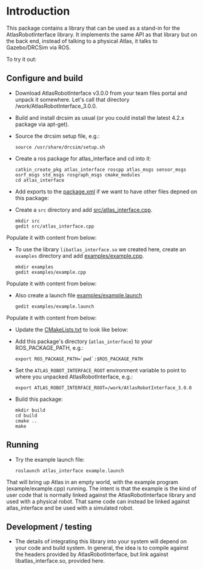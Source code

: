# Introduction

This package contains a library that can be used as a stand-in for the
AtlasRobotInterface library.  It implements the same API as that library but on
the back end, instead of talking to a physical Atlas, it talks to 
Gazebo/DRCSim via ROS.

To try it out:

## Configure and build

* Download AtlasRobotInterface v3.0.0 from your team files portal and unpack it somewhere.  Let's call that directory /work/AtlasRobotInterface_3.0.0.

* Build and install drcsim as usual (or you could install the latest 4.2.x package via apt-get).

* Source the drcsim setup file, e.g.:

    ~~~
    source /usr/share/drcsim/setup.sh
    ~~~

* Create a ros package for atlas_interface and cd into it:

    ~~~
    catkin_create_pkg atlas_interface roscpp atlas_msgs sensor_msgs osrf_msgs std_msgs rosgraph_msgs cmake_modules
    cd atlas_interface
    ~~~

* Add exports to the [package.xml](http://bitbucket.org/osrf/gazebo_tutorials/raw/issue_24_atlas_robot_interface_drcsim_4/drcsim_atlas_robot_interface/files/atlas_interface/package.xml) if we want to have other files depned on this package:
    <include src='http://bitbucket.org/osrf/gazebo_tutorials/raw/issue_24_atlas_robot_interface_drcsim_4/drcsim_atlas_robot_interface/files/atlas_interface/package.xml' />

* Create a `src` directory and add [src/atlas_interface.cpp](http://bitbucket.org/osrf/gazebo_tutorials/raw/issue_24_atlas_robot_interface_drcsim_4/drcsim_atlas_robot_interface/files/atlas_interface/src/atlas_interface.cpp).

    ~~~
    mkdir src
    gedit src/atlas_interface.cpp
    ~~~

Populate it with content from below:
<include src='http://bitbucket.org/osrf/gazebo_tutorials/raw/issue_24_atlas_robot_interface_drcsim_4/drcsim_atlas_robot_interface/files/atlas_interface/src/atlas_interface.cpp' />

* To use the library `libatlas_interface.so` we created here, create an `examples` directory and add [examples/example.cpp](http://bitbucket.org/osrf/gazebo_tutorials/raw/issue_24_atlas_robot_interface_drcsim_4/drcsim_atlas_robot_interface/files/atlas_interface/examples/example.cpp).

    ~~~
    mkdir examples
    gedit examples/example.cpp
    ~~~

Populate it with content from below:
<include src='http://bitbucket.org/osrf/gazebo_tutorials/raw/issue_24_atlas_robot_interface_drcsim_4/drcsim_atlas_robot_interface/files/atlas_interface/examples/example.cpp' />

* Also create a launch file [examples/example.launch](http://bitbucket.org/osrf/gazebo_tutorials/raw/issue_24_atlas_robot_interface_drcsim_4/drcsim_atlas_robot_interface/files/atlas_interface/examples/example.launch)

    ~~~
    gedit examples/example.launch
    ~~~

Populate it with content from below:
<include src='http://bitbucket.org/osrf/gazebo_tutorials/raw/issue_24_atlas_robot_interface_drcsim_4/drcsim_atlas_robot_interface/files/atlas_interface/examples/example.launch' />

* Update the [CMakeLists.txt](http://bitbucket.org/osrf/gazebo_tutorials/raw/issue_24_atlas_robot_interface_drcsim_4/drcsim_atlas_robot_interface/files/atlas_interface/CMakeLists.txt) to look like below:
<include src='http://bitbucket.org/osrf/gazebo_tutorials/raw/issue_24_atlas_robot_interface_drcsim_4/drcsim_atlas_robot_interface/files/atlas_interface/CMakeLists.txt' />

* Add this package's directory (`atlas_interface`) to your ROS_PACKAGE_PATH, e.g.:

    ~~~
    export ROS_PACKAGE_PATH=`pwd`:$ROS_PACKAGE_PATH
    ~~~

* Set the `ATLAS_ROBOT_INTERFACE_ROOT` environment variable to point to where
you unpacked AtlasRobotInterface, e.g.:

    ~~~
    export ATLAS_ROBOT_INTERFACE_ROOT=/work/AtlasRobotInterface_3.0.0
    ~~~

* Build this package:

    ~~~
    mkdir build
    cd build
    cmake ..
    make
    ~~~

## Running

* Try the example launch file:

    ~~~
    roslaunch atlas_interface example.launch
    ~~~

That will bring up Atlas in an empty world, with the example program
(example/example.cpp) running.  The intent is that the example is the kind of
user code that is normally linked against the AtlasRobotInterface library and
used with a physical robot.  That same code can instead be linked against 
atlas_interface and be used with a simulated robot.

## Development / testing

* The details of integrating this library into your system will depend on your
code and build system.  In general, the idea is to compile against the headers
provided by AtlasRobotInterface, but link against libatlas_interface.so,
provided here.
